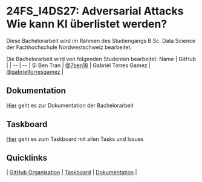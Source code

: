 # 24FS_I4DS27: Adversarial Attacks  <br> Wie kann KI überlistet werden?
Diese Bachelorarbeit wird im Rahmen des Studiengangs B.Sc. Data Science der Fachhochschule Nordwestschweiz bearbeitet.

Die Bachelorarbeit wird von folgenden Studenten bearbeitet:
Name | GitHub | 
| -- | -- |
Si Ben Tran | [@7ben18](https://github.com/7ben18) |
Gabriel Torres Gamez | [@gabrieltorresgamez](https://github.com/gabrieltorresgamez) |

## Dokumentation
[Hier]() geht es zur Dokumentation der Bachelorarbeit

## Taskboard
[Hier](https://github.com/orgs/AdversarialAttacks/projects) geht es zum Taskboard mit allen Tasks und Issues


## Quicklinks
| [GitHub Organisation]() | [Taskboard](https://github.com/orgs/AdversarialAttacks/projects) | [Dokumentation]() | 
